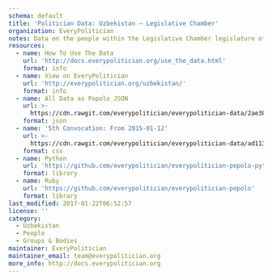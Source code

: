 ```yaml
---
schema: default
title: 'Politician Data: Uzbekistan — Legislative Chamber'
organization: EveryPolitician
notes: Data on the people within the Legislative Chamber legislature of Uzbekistan.
resources:
  - name: How To Use The Data
    url: 'http://docs.everypolitician.org/use_the_data.html'
    format: info
  - name: View on EveryPolitician
    url: 'http://everypolitician.org/uzbekistan/'
    format: info
  - name: All Data as Popolo JSON
    url: >-
      https://cdn.rawgit.com/everypolitician/everypolitician-data/2ae384633d900f4116d289959e390ecacaf8b72a/data/Uzbekistan/Legislative_Chamber/ep-popolo-v1.0.json
    format: json
  - name: '5th Convocation: From 2015-01-12'
    url: >-
      https://cdn.rawgit.com/everypolitician/everypolitician-data/ad11325e7f67cf8f4339dbcedf70bb8a9e377466/data/Uzbekistan/Legislative_Chamber/term-5.csv
    format: csv
  - name: Python
    url: 'https://github.com/everypolitician/everypolitician-popolo-python'
    format: library
  - name: Ruby
    url: 'https://github.com/everypolitician/everypolitician-popolo'
    format: library
last_modified: 2017-01-22T06:52:57
license: ''
category:
  - Uzbekistan
  - People
  - Groups & Bodies
maintainer: EveryPolitician
maintainer_email: team@everypolitician.org
more_info: http://docs.everypolitician.org
---
```

